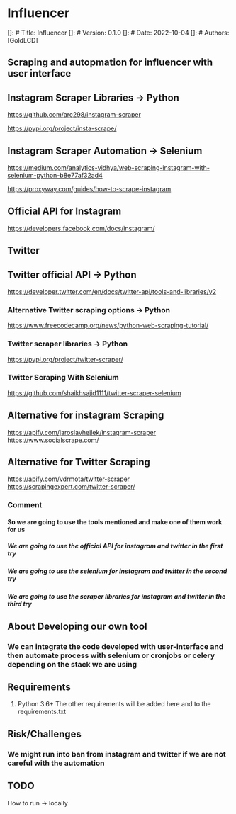 # Influencer

[]: # Title: Influencer
[]: # Version: 0.1.0
[]: # Date: 2022-10-04
[]: # Authors: [GoldLCD]

## Scraping and autopmation for influencer with user interface

## Instagram Scraper Libraries -> Python

 <https://github.com/arc298/instagram-scraper>

 <https://pypi.org/project/insta-scrape/>

## Instagram Scraper Automation -> Selenium

 <https://medium.com/analytics-vidhya/web-scraping-instagram-with-selenium-python-b8e77af32ad4>

 <https://proxyway.com/guides/how-to-scrape-instagram>

## Official API for Instagram

<https://developers.facebook.com/docs/instagram/>

## Twitter

## Twitter official API -> Python

<https://developer.twitter.com/en/docs/twitter-api/tools-and-libraries/v2>

### Alternative Twitter scraping options -> Python

<https://www.freecodecamp.org/news/python-web-scraping-tutorial/>

### Twitter scraper libraries -> Python

<https://pypi.org/project/twitter-scraper/>

### Twitter Scraping With Selenium

<https://github.com/shaikhsajid1111/twitter-scraper-selenium>

## Alternative for instagram Scraping

<https://apify.com/jaroslavhejlek/instagram-scraper>
<https://www.socialscrape.com/>

## Alternative for Twitter Scraping

<https://apify.com/vdrmota/twitter-scraper>
<https://scrapingexpert.com/twitter-scraper/>

### Comment

#### So we are going to use the tools mentioned and make one of them work for us

##### We are going to use the official API for instagram and twitter in the first try

##### We are going to use the selenium for instagram and twitter in the second try

##### We are going to use the scraper libraries for instagram and twitter in the third try

## About Developing our own tool

### We can integrate the code developed with user-interface and then automate process with selenium or cronjobs or celery depending on the stack we are using

## Requirements

1. Python 3.6+
The other requirements will be added here and to the requirements.txt <!-- markdownlint-enable-file MD000 -->

## Risk/Challenges

### We might run into ban from instagram and twitter if we are not careful with the automation

## TODO

How to run ->  locally
